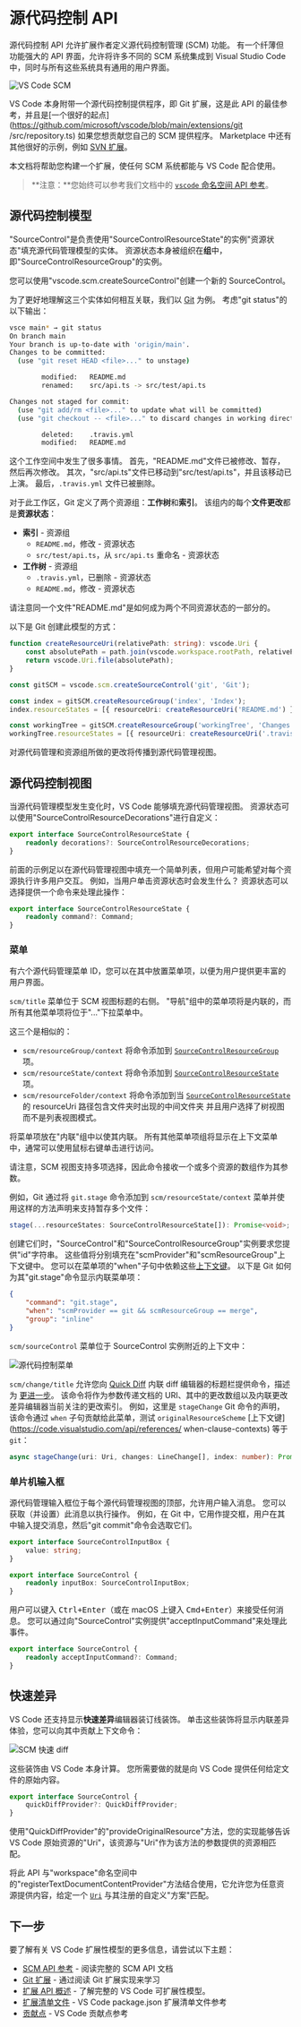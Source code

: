 # 源代码控制 API

源代码控制 API 允许扩展作者定义源代码控制管理 (SCM) 功能。 有一个纤薄但功能强大的 API 界面，允许将许多不同的 SCM 系统集成到 Visual Studio Code 中，同时与所有这些系统具有通用的用户界面。

![VS Code SCM](https://static.yicode.tech/images/vscode-docs/scm-provider/main.png)

VS Code 本身附带一个源代码控制提供程序，即 Git 扩展，这是此 API 的最佳参考，并且是[一个很好的起点](https://github.com/microsoft/vscode/blob/main/extensions/git /src/repository.ts) 如果您想贡献您自己的 SCM 提供程序。 Marketplace 中还有其他很好的示例，例如 [SVN 扩展](https://marketplace.visualstudio.com/items?itemName=johnstoncode.svn-scm)。

本文档将帮助您构建一个扩展，使任何 SCM 系统都能与 VS Code 配合使用。

> **注意：**您始终可以参考我们文档中的 [`vscode` 命名空间 API 参考](https://code.visualstudio.com/api/references/vscode-api#scm)。

## 源代码控制模型

"SourceControl"是负责使用"SourceControlResourceState"的实例"资源状态"填充源代码管理模型的实体。 资源状态本身被组织在**组**中，即"SourceControlResourceGroup"的实例。

您可以使用"vscode.scm.createSourceControl"创建一个新的 SourceControl。

为了更好地理解这三个实体如何相互关联，我们以 [Git](https://github.com/microsoft/vscode/tree/main/extensions/git) 为例。 考虑"git status"的以下输出：

```bash
vsce main* → git status
On branch main
Your branch is up-to-date with 'origin/main'.
Changes to be committed:
  (use "git reset HEAD <file>..." to unstage)

        modified:   README.md
        renamed:    src/api.ts -> src/test/api.ts

Changes not staged for commit:
  (use "git add/rm <file>..." to update what will be committed)
  (use "git checkout -- <file>..." to discard changes in working directory)

        deleted:    .travis.yml
        modified:   README.md
```

这个工作空间中发生了很多事情。 首先，"README.md"文件已被修改、暂存，然后再次修改。 其次，"src/api.ts"文件已移动到"src/test/api.ts"，并且该移动已上演。 最后，`.travis.yml` 文件已被删除。

对于此工作区，Git 定义了两个资源组：**工作树**和**索引**。 该组内的每个**文件更改**都是**资源状态**：

-   **索引** - 资源组
    -   `README.md`，修改 - 资源状态
    -   `src/test/api.ts`，从 `src/api.ts` 重命名 - 资源状态
-   **工作树** - 资源组
    -   `.travis.yml`，已删除 - 资源状态
    -   `README.md`，修改 - 资源状态

请注意同一个文件"README.md"是如何成为两个不同资源状态的一部分的。

以下是 Git 创建此模型的方式：

```ts
function createResourceUri(relativePath: string): vscode.Uri {
    const absolutePath = path.join(vscode.workspace.rootPath, relativePath);
    return vscode.Uri.file(absolutePath);
}

const gitSCM = vscode.scm.createSourceControl('git', 'Git');

const index = gitSCM.createResourceGroup('index', 'Index');
index.resourceStates = [{ resourceUri: createResourceUri('README.md') }, { resourceUri: createResourceUri('src/test/api.ts') }];

const workingTree = gitSCM.createResourceGroup('workingTree', 'Changes');
workingTree.resourceStates = [{ resourceUri: createResourceUri('.travis.yml') }, { resourceUri: createResourceUri('README.md') }];
```

对源代码管理和资源组所做的更改将传播到源代码管理视图。

## 源代码控制视图

当源代码管理模型发生变化时，VS Code 能够填充源代码管理视图。 资源状态可以使用"SourceControlResourceDecorations"进行自定义：

```ts
export interface SourceControlResourceState {
    readonly decorations?: SourceControlResourceDecorations;
}
```

前面的示例足以在源代码管理视图中填充一个简单列表，但用户可能希望对每个资源执行许多用户交互。 例如，当用户单击资源状态时会发生什么？ 资源状态可以选择提供一个命令来处理此操作：

```ts
export interface SourceControlResourceState {
    readonly command?: Command;
}
```

### 菜单

有六个源代码管理菜单 ID，您可以在其中放置菜单项，以便为用户提供更丰富的用户界面。

`scm/title` 菜单位于 SCM 视图标题的右侧。 "导航"组中的菜单项将是内联的，而所有其他菜单项将位于"..."下拉菜单中。

这三个是相似的：

-   `scm/resourceGroup/context` 将命令添加到 [`SourceControlResourceGroup`](https://code.visualstudio.com/api/references/contribution-points#SourceControlResourceGroup) 项。
-   `scm/resourceState/context` 将命令添加到 [`SourceControlResourceState`](https://code.visualstudio.com/api/references/contribution-points#SourceControlResourceState) 项。
-   `scm/resourceFolder/context` 将命令添加到当 [`SourceControlResourceState`](https://code.visualstudio.com/api/references/contribution-points#SourceControlResourceState) 的 resourceUri 路径包含文件夹时出现的中间文件夹 并且用户选择了树视图而不是列表视图模式。

将菜单项放在"内联"组中以使其内联。 所有其他菜单项组将显示在上下文菜单中，通常可以使用鼠标右键单击进行访问。

请注意，SCM 视图支持多项选择，因此命令接收一个或多个资源的数组作为其参数。

例如，Git 通过将 `git.stage` 命令添加到 `scm/resourceState/context` 菜单并使用这样的方法声明来支持暂存多个文件：

```ts
stage(...resourceStates: SourceControlResourceState[]): Promise<void>;
```

创建它们时，"SourceControl"和"SourceControlResourceGroup"实例要求您提供"id"字符串。 这些值将分别填充在"scmProvider"和"scmResourceGroup"上下文键中。 您可以在菜单项的"when"子句中依赖这些[上下文键](https://code.visualstudio.com/api/references/when-clause-contexts)。 以下是 Git 如何为其"git.stage"命令显示内联菜单项：

```json
{
    "command": "git.stage",
    "when": "scmProvider == git && scmResourceGroup == merge",
    "group": "inline"
}
```

`scm/sourceControl` 菜单位于 SourceControl 实例附近的上下文中：

![源代码控制菜单](https://static.yicode.tech/images/vscode-docs/scm-provider/sourcecontrol-menu.png)

`scm/change/title` 允许您向 [Quick Diff](https://code.visualstudio.com/api/references/contribution-points#QuickDiffProvider) 内联 diff 编辑器的标题栏提供命令，描述为 [ 更进一步](#quick-diff)。 该命令将作为参数传递文档的 URI、其中的更改数组以及内联更改差异编辑器当前关注的更改索引。 例如，这里是 `stageChange` Git 命令的声明，该命令通过 `when` 子句贡献给此菜单，测试 `originalResourceScheme` [上下文键](https://code.visualstudio.com/api/references/ when-clause-contexts) 等于 `git`：

```ts
async stageChange(uri: Uri, changes: LineChange[], index: number): Promise<void>;
```

### 单片机输入框

源代码管理输入框位于每个源代码管理视图的顶部，允许用户输入消息。 您可以获取（并设置）此消息以执行操作。 例如，在 Git 中，它用作提交框，用户在其中输入提交消息，然后"git commit"命令会选取它们。

```ts
export interface SourceControlInputBox {
    value: string;
}

export interface SourceControl {
    readonly inputBox: SourceControlInputBox;
}
```

用户可以键入 <kbd>Ctrl+Enter</kbd>（或在 macOS 上键入 <kbd>Cmd+Enter</kbd>）来接受任何消息。 您可以通过向"SourceControl"实例提供"acceptInputCommand"来处理此事件。

```ts
export interface SourceControl {
    readonly acceptInputCommand?: Command;
}
```

## 快速差异

VS Code 还支持显示**快速差异**编辑器装订线装饰。 单击这些装饰将显示内联差异体验，您可以向其中贡献上下文命令：

![SCM 快速 diff](https://static.yicode.tech/images/vscode-docs/scm-provider/quickdiff.png)

这些装饰由 VS Code 本身计算。 您所需要做的就是向 VS Code 提供任何给定文件的原始内容。

```ts
export interface SourceControl {
    quickDiffProvider?: QuickDiffProvider;
}
```

使用"QuickDiffProvider"的"provideOriginalResource"方法，您的实现能够告诉 VS Code 原始资源的"Uri"，该资源与"Uri"作为该方法的参数提供的资源相匹配。

将此 API 与"workspace"命名空间中的"registerTextDocumentContentProvider"方法结合使用，它允许您为任意资源提供内容，给定一个 [`Uri`](https://code.visualstudio.com/api/references/vscode-api#Uri) 与其注册的自定义"方案"匹配。

## 下一步

要了解有关 VS Code 扩展性模型的更多信息，请尝试以下主题：

-   [SCM API 参考](https://code.visualstudio.com/api/references/vscode-api#scm) - 阅读完整的 SCM API 文档
-   [Git 扩展](https://github.com/microsoft/vscode/tree/main/extensions/git) - 通过阅读 Git 扩展实现来学习
-   [扩展 API 概述](https://code.visualstudio.com/api/) - 了解完整的 VS Code 可扩展性模型。
-   [扩展清单文件](https://code.visualstudio.com/api/references/extension-manifest) - VS Code package.json 扩展清单文件参考
-   [贡献点](https://code.visualstudio.com/api/references/contribution-points) - VS Code 贡献点参考
